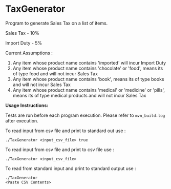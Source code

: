 # TaxGenerator

Program to generate Sales Tax on a list of items.


Sales Tax - 10%

Import Duty - 5%

Current Assumptions : 

1) Any item whose product name contains 'imported' will incur Import Duty
2) Any item whose product name contains 'chocolate' or 'food', means its of type food and will not incur Sales Tax
3) Any item whose product name contains 'book', means its of type books and will not incur Sales Tax
4) Any item whose product name contains 'medical' or 'medicine' or 'pills', means its of type medical products and will not incur Sales Tax





**Usage Instructions:**

Tests are run before each program execution. Please refer to ```mvn_build.log``` after execution.


To read input from csv file and print to standard out use : 
```
./TaxGenerator <input_csv_file> true
```
To read input from csv file and print to csv file use :

```
./TaxGenerator <input_csv_file>
```
To read from standard input and print to standard output use : 
```
./TaxGenerator
<Paste CSV Contents>
```


